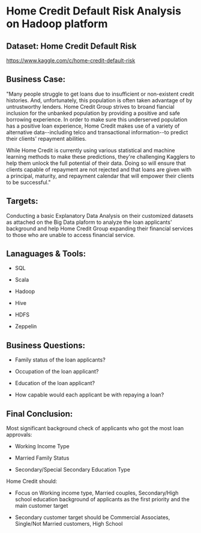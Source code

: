 # Home Credit Default Risk Analysis on Hadoop platform

## Dataset: Home Credit Default Risk

https://www.kaggle.com/c/home-credit-default-risk

## Business Case:

"Many people struggle to get loans due to insufficient or non-existent credit histories. And, unfortunately, this population is often taken advantage of by untrustworthy lenders. Home Credit Group strives to broand fiancial inclusion for the unbanked population by providing a positive and safe borrowing experience. In order to make sure this underserved population has a positive loan experience, Home Credit makes use of a variety of alternative data--including telco and transactional information--to predict their clients' repayment abilities.

While Home Credit is currently using various statistical and machine learning methods to make these predictions, they're challenging Kagglers to help them unlock the full potential of their data. Doing so will ensure that clients capable of repayment are not rejected and that loans are given with a principal, maturity, and repayment calendar that will empower their clients to be successful."

## Targets:

Conducting a basic Explanatory Data Analysis on their customized datasets as attached on the Big Data plaform to analyze the loan applicants' background and help Home Credit Group expanding their financial services to those who are unable to access financial service. 

## Lanaguages & Tools: 

- SQL

- Scala 

- Hadoop

- Hive

- HDFS

- Zeppelin

## Business Questions: 

- Family status of the loan applicants?

- Occupation of the loan applicant?

- Education of the loan applicant?

- How capable would each applicant be with repaying a loan? 

## Final Conclusion:

Most significant background check of applicants who got the most loan approvals:

- Working Income Type

- Married Family Status

- Secondary/Special Secondary Education Type

Home Credit should:

- Focus on Working income type, Married couples, Secondary/High school education background of applicants as the first priority and the main customer target

- Secondary customer target should be Commercial Associates, Single/Not Married customers, High School



